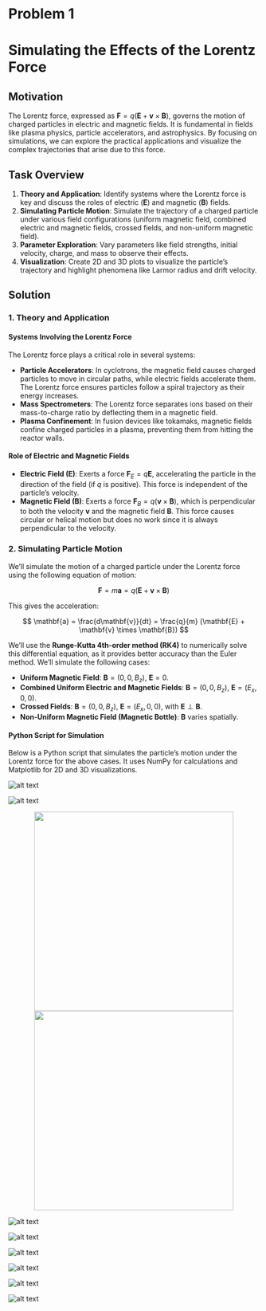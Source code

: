 # Problem 1

# Simulating the Effects of the Lorentz Force

## Motivation
The Lorentz force, expressed as $\mathbf{F} = q(\mathbf{E} + \mathbf{v} \times \mathbf{B})$, governs the motion of charged particles in electric and magnetic fields. It is fundamental in fields like plasma physics, particle accelerators, and astrophysics. By focusing on simulations, we can explore the practical applications and visualize the complex trajectories that arise due to this force.

## Task Overview
1. **Theory and Application**: Identify systems where the Lorentz force is key and discuss the roles of electric ($\mathbf{E}$) and magnetic ($\mathbf{B}$) fields.
2. **Simulating Particle Motion**: Simulate the trajectory of a charged particle under various field configurations (uniform magnetic field, combined electric and magnetic fields, crossed fields, and non-uniform magnetic field).
3. **Parameter Exploration**: Vary parameters like field strengths, initial velocity, charge, and mass to observe their effects.
4. **Visualization**: Create 2D and 3D plots to visualize the particle’s trajectory and highlight phenomena like Larmor radius and drift velocity.

## Solution

### 1. Theory and Application

#### Systems Involving the Lorentz Force
The Lorentz force plays a critical role in several systems:
- **Particle Accelerators**: In cyclotrons, the magnetic field causes charged particles to move in circular paths, while electric fields accelerate them. The Lorentz force ensures particles follow a spiral trajectory as their energy increases.
- **Mass Spectrometers**: The Lorentz force separates ions based on their mass-to-charge ratio by deflecting them in a magnetic field.
- **Plasma Confinement**: In fusion devices like tokamaks, magnetic fields confine charged particles in a plasma, preventing them from hitting the reactor walls.

#### Role of Electric and Magnetic Fields
- **Electric Field ($\mathbf{E}$)**: Exerts a force $\mathbf{F}_E = q \mathbf{E}$, accelerating the particle in the direction of the field (if $q$ is positive). This force is independent of the particle’s velocity.
- **Magnetic Field ($\mathbf{B}$)**: Exerts a force $\mathbf{F}_B = q (\mathbf{v} \times \mathbf{B})$, which is perpendicular to both the velocity $\mathbf{v}$ and the magnetic field $\mathbf{B}$. This force causes circular or helical motion but does no work since it is always perpendicular to the velocity.

### 2. Simulating Particle Motion

We’ll simulate the motion of a charged particle under the Lorentz force using the following equation of motion:

$$
\mathbf{F} = m \mathbf{a} = q (\mathbf{E} + \mathbf{v} \times \mathbf{B})
$$

This gives the acceleration:

$$
\mathbf{a} = \frac{d\mathbf{v}}{dt} = \frac{q}{m} (\mathbf{E} + \mathbf{v} \times \mathbf{B})
$$

We’ll use the **Runge-Kutta 4th-order method (RK4)** to numerically solve this differential equation, as it provides better accuracy than the Euler method. We’ll simulate the following cases:
- **Uniform Magnetic Field**: $\mathbf{B} = (0, 0, B_z)$, $\mathbf{E} = 0$.
- **Combined Uniform Electric and Magnetic Fields**: $\mathbf{B} = (0, 0, B_z)$, $\mathbf{E} = (E_x, 0, 0)$.
- **Crossed Fields**: $\mathbf{B} = (0, 0, B_z)$, $\mathbf{E} = (E_x, 0, 0)$, with $\mathbf{E} \perp \mathbf{B}$.
- **Non-Uniform Magnetic Field (Magnetic Bottle)**: $\mathbf{B}$ varies spatially.

#### Python Script for Simulation
Below is a Python script that simulates the particle’s motion under the Lorentz force for the above cases. It uses NumPy for calculations and Matplotlib for 2D and 3D visualizations.


![alt text](image.png)

![alt text](image-1.png)  

<p align="center">

  <img src="image.png" width="400">
  <img src="image-1.png" width="400">
  

</p>


![alt text](image-2.png)

![alt text](image-3.png)

![alt text](image-4.png)

![alt text](image-5.png)

![alt text](image-6.png)

![alt text](image-7.png)
